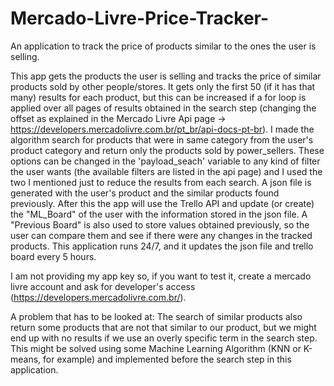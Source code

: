 # Mercado-Livre-Price-Tracker-
An application to track the price of products similar to the ones the user is selling.

This app gets the products the user is selling and tracks the price of similar products sold by other people/stores. It gets only the first 50 (if it has that many) results for each product, but this can be increased if a for loop is applied over all pages of results obtained in the search step (changing the offset as explained in the Mercado Livre Api page -> https://developers.mercadolivre.com.br/pt_br/api-docs-pt-br). I made the algorithm search for products that were in same category from the user's product category and return only the products sold by power_sellers. These options can be changed in the 'payload_seach' variable to any kind of filter the user wants (the available filters are listed in the api page) and I used the two I mentioned just to reduce the results from each search.
A json file is generated with the user's product and the similar products found previously.
After this the app will use the Trello API and update (or create) the "ML_Board" of the user with the information stored in the json file. A "Previous Board" is also used to store values obtained previously, so the user can compare them and see if there were any changes in the tracked products.
This application runs 24/7, and it updates the json file and trello board every 5 hours.

I am not providing my app key so, if you want to test it, create a mercado livre account and ask for developer's access (https://developers.mercadolivre.com.br/).


A problem that has to be looked at: The search of similar products also return some products that are not that similar to our product, but we might end up with no results if we use an overly specific term in the search step. This might be solved using some Machine Learning Algorithm (KNN or K-means, for example) and implemented before the search step in this application.

